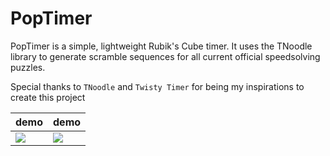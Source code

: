 # PopTimer
PopTimer is a simple, lightweight Rubik's Cube timer. It uses the TNoodle library to generate scramble sequences for all current official speedsolving puzzles.

Special thanks to `TNoodle` and `Twisty Timer` for being my inspirations to create this project

| demo | demo |
|------|------|
|<img src = "https://user-images.githubusercontent.com/31311826/129461248-8fa604cf-c48e-4ba1-8e71-b2cd966d6877.jpg"/>|<img src = "https://user-images.githubusercontent.com/31311826/129461249-2be9192f-b18b-4afe-993a-68de1c68754f.jpg"/>|

